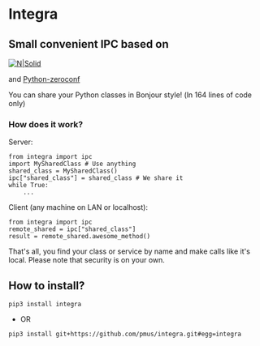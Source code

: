 # Integra
## Small convenient IPC based on

[![N|Solid](https://zeromq.org/images/logo.gif)](https://zeromq.org/)

and [Python-zeroconf](https://python-zeroconf.readthedocs.io/en/latest/)

You can share your Python classes in Bonjour style!
(ln 164 lines of code only)

### How does it work?

Server:
```
from integra import ipc
import MySharedClass # Use anything
shared_class = MySharedClass()
ipc["shared_class"] = shared_class # We share it
while True:
    ...
```

Client (any machine on LAN or localhost):
```
from integra import ipc
remote_shared = ipc["shared_class"]
result = remote_shared.awesome_method()
```
That's all, you find your class or service by name and make calls like it's local.
Please note that security is on your own.

## How to install?
```
pip3 install integra
```
- OR
```
pip3 install git+https://github.com/pmus/integra.git#egg=integra
```
